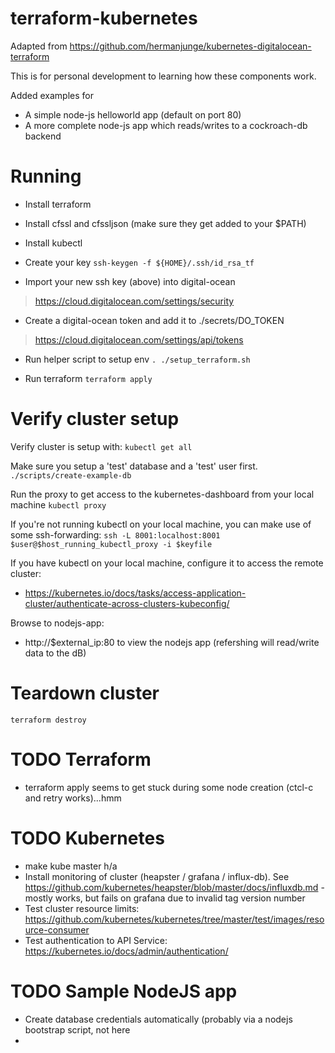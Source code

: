 # terraform-kubernetes
Adapted from https://github.com/hermanjunge/kubernetes-digitalocean-terraform

This is for personal development to learning how these components work.

Added examples for
* A simple node-js helloworld app (default on port 80)
* A more complete node-js app which reads/writes to a cockroach-db backend

# Running

* Install terraform
* Install cfssl and cfssljson (make sure they get added to your $PATH)
* Install kubectl 

* Create your key
```ssh-keygen -f ${HOME}/.ssh/id_rsa_tf```

* Import your new ssh key (above) into digital-ocean
> https://cloud.digitalocean.com/settings/security

* Create a digital-ocean token and add it to ./secrets/DO_TOKEN
> https://cloud.digitalocean.com/settings/api/tokens

* Run helper script to setup env
```. ./setup_terraform.sh```

* Run terraform
```terraform apply```

# Verify cluster setup

Verify cluster is setup with:
```kubectl get all```

Make sure you setup a 'test' database and a 'test' user first.
```./scripts/create-example-db```

Run the proxy to get access to the kubernetes-dashboard from your local machine
```kubectl proxy```

If you're not running kubectl on your local machine, you can make use of some ssh-forwarding:
```ssh -L 8001:localhost:8001 $user@$host_running_kubectl_proxy -i $keyfile```

If you have kubectl on your local machine, configure it to access the remote cluster:
* https://kubernetes.io/docs/tasks/access-application-cluster/authenticate-across-clusters-kubeconfig/

Browse to nodejs-app:
* http://$external_ip:80 to view the nodejs app (refershing will read/write data to the dB)

# Teardown cluster
```terraform destroy```

# TODO Terraform
* terraform apply seems to get stuck during some node creation (ctcl-c and retry works)...hmm

# TODO Kubernetes
* make kube master h/a 
* Install monitoring of cluster (heapster / grafana / influx-db). See https://github.com/kubernetes/heapster/blob/master/docs/influxdb.md - mostly works, but fails on grafana due to invalid tag version number
* Test cluster resource limits: https://github.com/kubernetes/kubernetes/tree/master/test/images/resource-consumer
* Test authentication to API Service: https://kubernetes.io/docs/admin/authentication/

# TODO Sample NodeJS app
* Create database credentials automatically (probably via a nodejs bootstrap script, not here
* 

